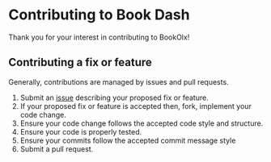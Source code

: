 # Contributing to Book Dash

Thank you for your interest in contributing to BookOlx!

## Contributing a fix or feature
Generally, contributions are managed by issues and pull requests.

1. Submit an [issue](https://github.com/sanjaysans/BookOlx/issues) describing your proposed fix or feature.
2. If your proposed fix or feature is accepted then, fork, implement your code change.
3. Ensure your code change follows the accepted code style and structure.
4. Ensure your code is properly tested.
5. Ensure your commits follow the accepted commit message style
6. Submit a pull request.
